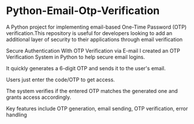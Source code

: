 # Python-Email-Otp-Verification
A Python project for implementing email-based One-Time Password (OTP) verification.This repository is useful for developers looking to add an additional layer of security to their applications through email verification

Secure Authentication With OTP Verification via E-mail
I created an OTP Verification System in Python to help secure email logins.

It quickly generates a 6-digit OTP and sends it to the user's email.

Users just enter the code/OTP to get access.

The system verifies if the entered OTP matches the generated one and grants access accordingly.

Key features include OTP generation, email sending, OTP verification, error handling
